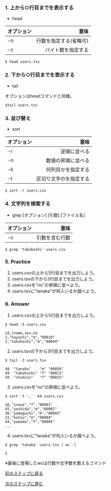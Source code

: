 ### 1. 上から○行目までを表示する
* head

|オプション|意味|
|:--|--:|
|-n|行数を指定する(省略可)|
|-c|バイト数を指定する|

```
$ head users.tsv
```

### 2. 下から○行目までを表示する
* tail

オプションはheadコマンドと同様。

```
$tail users.tsv
```

### 3. 並び替え
* sort

|オプション|意味|
|:--|--:|
|-r|逆順に並べる|
|-n|数値の昇順に並べる|
|-k|何列目かを指定する|
|-t|区切り文字のを指定する|

```
$ sort -r users.csv
```

### 4. 文字列を検索する
* grep [オプション] [引数] [ファイル名]

|オプション|意味|
|:--|--:|
|-c|引数を含む行数|
```
$ grep 'takahashi' users.csv
```

### 5. Practice
1. users.csvの上から5行目までを出力しよう。
2. users.tsvの下から3行目までを出力しよう。
3. users.csvを"no"の昇順に並べよう。
4. users.tsvに"tanaka"が何人いるか調べよう。

### 6. Answer
1. users.csvの上から5行目までを出力しよう。

```
$ head -5 users.csv

id,lname,sex,no
1,"hayashi","m","00010"
2,"takahashi","m","00044"
```
2. users.tsvの下から3行目までを出力しよう。

```
$ tail -3 users.tsv

48	"tanaka"	"m"	"00050"
49	"takahashi"	"f"	"00013"
50	"shimizu"	"f"	"00025"
```
3. users.csvを"no"の昇順に並べよう。

```
$ sort -t ',' -k4 users.csv

16,"inoue","f","00001"
45,"yoshida","m","00002"
36,"yamaguchi","m","00003"
22,"katou","m","00004"
44,"yamada","f","00005"
...
```
4. users.tsvに"tanaka"が何人いるか調べよう。

```
$ grep 'tanaka' users.tsv | wc -l

2
```
※最後に登場したwcは行数や文字数を数えるコマンド

[前のステップに戻る](https://github.com/imadashodai/command-master/blob/master/instructions/first_step.md)

[次のステップに進む](#)
